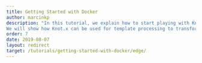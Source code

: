 ```yaml
---
title: Getting Started with Docker
author: marcinkp
description: "In this tutorial, we explain how to start playing with Knot.x using Docker. 
We will show how Knot.x can be used for template processing to transform a static website into a dynamic one. After that you will build Docker image"
order: 7
date: 2019-08-07
layout: redirect
target: /tutorials/getting-started-with-docker/edge/
---
```

